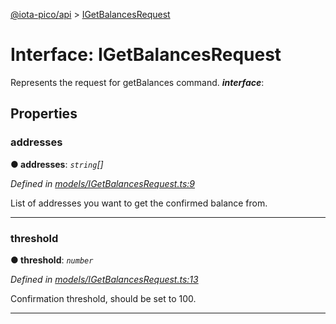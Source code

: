 [@iota-pico/api](../README.md) > [IGetBalancesRequest](../interfaces/igetbalancesrequest.md)



# Interface: IGetBalancesRequest


Represents the request for getBalances command.
*__interface__*: 



## Properties
<a id="addresses"></a>

###  addresses

**●  addresses**:  *`string`[]* 

*Defined in [models/IGetBalancesRequest.ts:9](https://github.com/iotaeco/iota-pico-api/blob/771a136/src/models/IGetBalancesRequest.ts#L9)*



List of addresses you want to get the confirmed balance from.




___

<a id="threshold"></a>

###  threshold

**●  threshold**:  *`number`* 

*Defined in [models/IGetBalancesRequest.ts:13](https://github.com/iotaeco/iota-pico-api/blob/771a136/src/models/IGetBalancesRequest.ts#L13)*



Confirmation threshold, should be set to 100.




___


